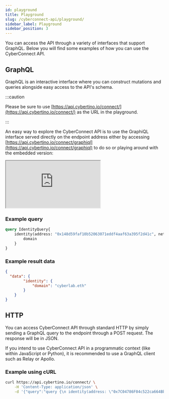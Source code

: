 ```yaml
---
id: playground
title: Playground
slug: /cyberconnect-api/playground/
sidebar_label: Playground
sidebar_position: 3
---
```


You can access the API through a variety of interfaces that support GraphQL. Below you will find some examples of how you can use the CyberConnect API.

## GraphQL

GraphQL is an interactive interface where you can construct mutations and queries alongside easy access to the API's schema.

:::caution

Please be sure to use [https://api.cybertino.io/connect/](https://api.cybertino.io/connect/) as the URL in the playground.

:::

An easy way to explore the CyberConnect API is to use the GraphiQL interface served directly on the endpoint address either by accessing [https://api.cybertino.io/connect/graphiql](https://api.cybertino.io/connect/graphiql) to do so or playing around with the embedded version:

<iframe
    src="https://api.cybertino.io/connect/graphiql"
    title="playground"
    sandbox="allow-forms allow-modals allow-popups allow-presentation allow-same-origin allow-scripts"
></iframe>

### Example query

```graphql
query IdentityQuery{
    identity(address: "0x148d59faf10b52063071eddf4aaf63a395f2d41c", network: ETH) {
        domain
    }
}
```

### Example result data
```json
{
  "data": {
        "identity": {
            "domain": "cyberlab.eth"
        }
    }
}
```

## HTTP

You can access CyberConnect API through standard HTTP by simply sending a GraphQL query to the endpoint through a POST request. The response will be in JSON.

If you intend to use CyberConnect API in a programmatic context (like within JavaScript or Python), it is recommended to use a GraphQL client such as Relay or Apollo.

### Example using cURL

```bash
curl https://api.cybertino.io/connect/ \
    -H 'Content-Type: application/json' \
    -d '{"query":"query {\n identity(address: \"0x7C04786F04c522ca664Bb8b6804E0d182eec505F\") {\n ens\n\t}\n}"}'
```
